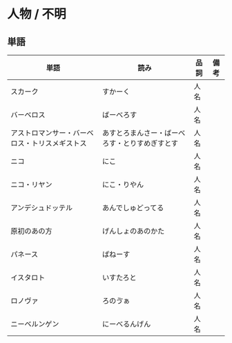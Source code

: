 # 人物 / 不明

## 単語

|単語|読み|品詞|備考|
|---|---|---|---|
|スカーク|すかーく|人名||
|バーベロス|ばーべろす|人名||
|アストロマンサー・バーベロス・トリスメギストス|あすとろまんさー・ばーべろす・とりすめぎすとす|人名||
|ニコ|にこ|人名||
|ニコ・リヤン|にこ・りやん|人名||
|アンデシュドッテル|あんでしゅどってる|人名||
|原初のあの方|げんしょのあのかた|人名||
|パネース|ぱねーす|人名||
|イスタロト|いすたろと|人名||
|ロノヴァ|ろのゔぁ|人名||
|ニーベルンゲン|にーべるんげん|人名||